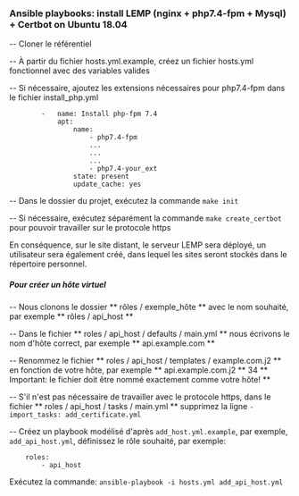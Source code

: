 ### Ansible playbooks: install LEMP (nginx + php7.4-fpm + Mysql) + Certbot on Ubuntu 18.04

-- Cloner le référentiel

-- À partir du fichier hosts.yml.example, créez un fichier hosts.yml fonctionnel avec des variables valides

-- Si nécessaire, ajoutez les extensions nécessaires pour php7.4-fpm dans le fichier install_php.yml

```
        -   name: Install php-fpm 7.4
            apt:
                name:
                    - php7.4-fpm
                    ...
                    ...
                    ...
                    - php7.4-your_ext
                state: present
                update_cache: yes
```  
-- Dans le dossier du projet, exécutez la commande `make init`

-- Si nécessaire, exécutez séparément la commande `make create_certbot` pour pouvoir travailler sur le protocole https

En conséquence, sur le site distant, le serveur LEMP sera déployé, un utilisateur sera également créé, dans lequel les sites seront stockés dans le répertoire personnel.

##### Pour créer un hôte virtuel

-- Nous clonons le dossier ** rôles / exemple_hôte ** avec le nom souhaité, par exemple ** rôles / api_host **

-- Dans le fichier ** roles / api_host / defaults / main.yml ** nous écrivons le nom d'hôte correct, par exemple ** api.example.com **

-- Renommez le fichier ** roles / api_host / templates / example.com.j2 ** en fonction de votre hôte, par exemple ** api.example.com.j2 ** 34 ** Important: le fichier doit être nommé exactement comme votre hôte! **

-- S'il n'est pas nécessaire de travailler avec le protocole https, dans le fichier ** roles / api_host / tasks / main.yml ** supprimez la ligne `- import_tasks: add_certificate.yml`


-- Créez un playbook modélisé d'après `add_host.yml.example`, par exemple,` add_api_host.yml`, définissez le rôle souhaité, par exemple:
```
    roles:
        - api_host
```

Exécutez la commande: `ansible-playbook -i hosts.yml add_api_host.yml`
